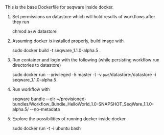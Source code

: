 This is the base Dockerfile for seqware inside docker. 

1. Set permissions on datastore which will hold results of workflows after they run

    chmod a+w datastore

2. Assuming docker is installed properly, build image with 

    sudo docker build  -t seqware_1.1.0-alpha.5 .

3. Run container and login with the following (while persisting workflow run directories to datastore)
 
    sudo docker run --privileged -h master -t -v `pwd`/datastore:/datastore  -i seqware_1.1.0-alpha.5

4. Run workflow with 

    seqware bundle --dir ~/provisioned-bundles/Workflow_Bundle_HelloWorld_1.0-SNAPSHOT_SeqWare_1.1.0-alpha.5/ --no-metadata

5. Explore the possibilities of running docker inside docker

    sudo docker run -t -i ubuntu bash
